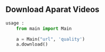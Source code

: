 ## Download Aparat Videos

```python
usage : 
    from main import Main

    a = Main("url", 'quality')
    a.download()
```